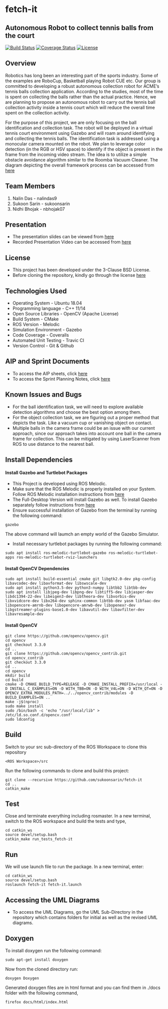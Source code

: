 # fetch-it
## Autonomous Robot to collect tennis balls from the court 
[![Build Status](https://travis-ci.org/nalindas9/fetch-it.svg?branch=main)](https://travis-ci.org/github/nalindas9/fetch-it)
[![Coverage Status](https://coveralls.io/repos/github/nalindas9/fetch-it/badge.svg?branch=main)](https://coveralls.io/github/nalindas9/fetch-it?branch=main)
[![License](https://img.shields.io/badge/License-BSD%203--Clause-blue.svg)](https://github.com/nalindas9/fetch-it/blob/feature/nalindas9/initialize-repository/LICENSE)

## Overview
Robotics has long been an interesting part of the sports industry. Some of the examples are RoboCup, Basketball playing Robot CUE etc. Our group is committed to developing a robust autonomous collection robot for ACME’s tennis balls collection application. According to the studies, most of the time is spent on collecting the balls rather than the actual practice. Hence, we are planning to propose an autonomous robot to carry out the tennis ball collection activity inside a tennis court which will reduce the overall time spent on the collection activity. 

For the purpose of this project, we are only focusing on the ball identification and collection task. The robot will be deployed in a virtual tennis court environment using Gazebo and will roam around identifying and collecting the tennis balls. The identification task is addressed using a monocular camera mounted on the robot. We plan to leverage color detection (in the RGB or HSV space) to identify if the object is present in the frame from the incoming video stream. The idea is to utilize a simple obstacle avoidance algorithm similar to the Roomba Vacuum Cleaner.
The diagram depicting the overall framework process can be accessed from [here](https://drive.google.com/file/d/1x5PeSOjn5OzAIuLnxqx3R4edWLp_fohM/view?usp=sharing)

## Team Members
1. Nalin Das - nalindas9
2. Sukoon Sarin - sukoonsarin
3. Nidhi Bhojak - nbhojak07

## Presentation 
- The presentation slides can be viewed from [here](https://docs.google.com/presentation/d/1ziL8vnf1k-Nsx0coOIeDWfG2G3LviOGE_k53tatEt-w/edit?usp=sharing)
- Recorded Presentation Video can be accessed from [here](https://youtu.be/gi4kzVk1ybs)

## License 
- This project has been developed under the 3-Clause BSD License.
- Before cloning the repository, kindly go through the license [here](https://github.com/nbhojak07/fetch-it/blob/iteration-1/LICENSE)

## Technologies Used
- Operating System - Ubuntu 18.04
- Programming language - C++ 11/14
- Open Source Libraries - OpenCV (Apache License)
- Build System - CMake 
- ROS Version - Melodic
- Simulation Environment - Gazebo 
- Code Coverage - Coveralls
- Automated Unit Testing - Travic CI
- Version Control - Git & Github

## AIP and Sprint Documents
- To access the AIP sheets, click [here](https://docs.google.com/spreadsheets/d/1h1RDyUNMMq0FCVfPDFFzh-2Qu_SgeK83dBcB3OKtEOY/edit#gid=0)
- To access the Sprint Planning Notes, click [here](https://docs.google.com/document/d/13czpabipeWM1hxAIBa5MMN0HsTAbhcGeMKuGNPOWhuI/edit)

## Known Issues and Bugs
- For the ball identification task, we will need to explore available detection algorithms and choose the best option among them. 
- For the object collection task, we are figuring out a proper method that depicts the task. Like a vacuum cup or vanishing object on contact. 
- Multiple balls in the camera frame could be an issue with our current approach, since our approach takes into account one ball in the camera frame for collection. This can be mitigated by using LaserScanner from ROS to use distance to the nearest ball.

## Install Dependencies
#### Install Gazebo and Turtlebot Packages
- This Project is developed using ROS Melodic.
- Make sure that the ROS Melodic is properly installed on your System. Follow ROS Melodic installation instructions from [here](http://wiki.ros.org/melodic/Installation/Ubuntu)
- The Full-Desktop Version will install Gazebo as well. To install Gazebo separately follow instructions from [here](http://gazebosim.org/tutorials?tut=install_ubuntu&cat=install)
- Ensure successful installation of Gazebo from the terminal by running the following command: 
```
gazebo
```
The above command will laumch an empty world of the Gazebo Simulator.
- Install necessary turtlebot packages by running the following command:
```
sudo apt install ros-melodic-turtlebot-gazebo ros-melodic-turtlebot-apps ros-melodic-turtlebot-rviz-launchers
```
#### Install OpenCV Dependencies 
```
sudo apt install build-essential cmake git libgtk2.0-dev pkg-config libavcodec-dev libavformat-dev libswscale-dev
sudo apt install python3.5-dev python3-numpy libtbb2 libtbb-dev
sudo apt install libjpeg-dev libpng-dev libtiff5-dev libjasper-dev libdc1394-22-dev libeigen3-dev libtheora-dev libvorbis-dev libxvidcore-dev libx264-dev sphinx-common libtbb-dev yasm libfaac-dev libopencore-amrnb-dev libopencore-amrwb-dev libopenexr-dev libgstreamer-plugins-base1.0-dev libavutil-dev libavfilter-dev libavresample-dev
```
#### Install OpenCV
```
git clone https://github.com/opencv/opencv.git
cd opencv 
git checkout 3.3.0 
cd ..
git clone https://github.com/opencv/opencv_contrib.git
cd opencv_contrib
git checkout 3.3.0
cd ..
cd opencv
mkdir build
cd build
cmake -D CMAKE_BUILD_TYPE=RELEASE -D CMAKE_INSTALL_PREFIX=/usr/local -D INSTALL_C_EXAMPLES=ON -D WITH_TBB=ON -D WITH_V4L=ON -D WITH_QT=ON -D OPENCV_EXTRA_MODULES_PATH=../../opencv_contrib/modules -D BUILD_EXAMPLES=ON ..
make -j$(nproc)
sudo make install
sudo /bin/bash -c 'echo "/usr/local/lib" > /etc/ld.so.conf.d/opencv.conf'
sudo ldconfig

```
## Build 
Switch to your src sub-directory of the ROS Workspace to clone this repository
```
<ROS Workspace>/src
```
Run the following commands to clone and build this project:
```
git clone --recursive https://github.com/sukoonsarin/fetch-it
cd ..
catkin_make
```
## Test 
Close and terminate everything including rosmaster. In a new terminal, switch to the ROS workspace and build the tests and type,
```
cd catkin_ws
source devel/setup.bash
catkin_make run_tests_fetch-it
```

## Run
We will use launch file to run the package. In a new terminal, enter:
```
cd catkin_ws
source devel/setup.bash
roslaunch fetch-it fetch-it.launch
```
## Accessing the UML Diagrams
- To access the UML Diagrams, go the UML Sub-Directory in the repository which contains folders for initial as well as the revised UML diagrams.

## Doxygen 
To install doxygen run the following command:
```
sudo apt-get install doxygen
```
Now from the cloned directory run:
```
doxygen Doxygen
```
Generated doxygen files are in html format and you can find them in ./docs folder with the following command,
```
firefox docs/html/index.html
```
